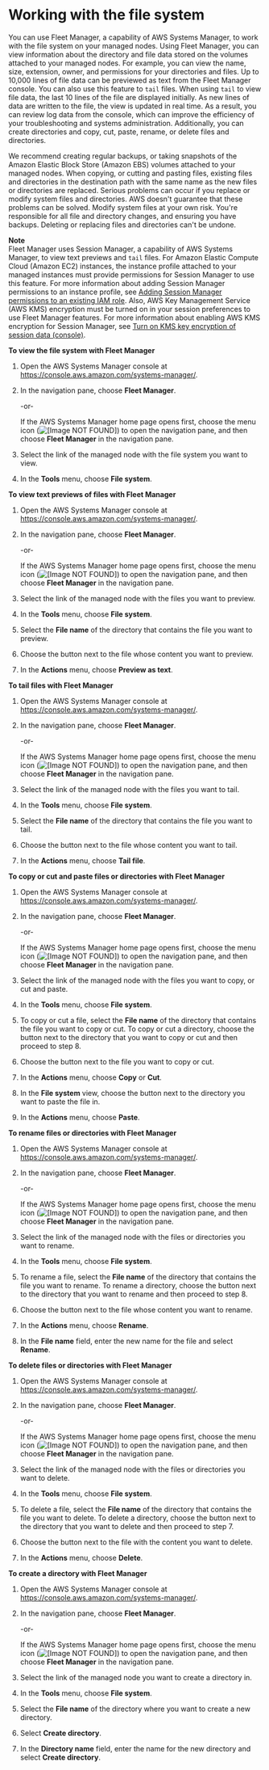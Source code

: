 # Working with the file system<a name="fleet-file-management"></a>

You can use Fleet Manager, a capability of AWS Systems Manager, to work with the file system on your managed nodes\. Using Fleet Manager, you can view information about the directory and file data stored on the volumes attached to your managed nodes\. For example, you can view the name, size, extension, owner, and permissions for your directories and files\. Up to 10,000 lines of file data can be previewed as text from the Fleet Manager console\. You can also use this feature to `tail` files\. When using `tail` to view file data, the last 10 lines of the file are displayed initially\. As new lines of data are written to the file, the view is updated in real time\. As a result, you can review log data from the console, which can improve the efficiency of your troubleshooting and systems administration\. Additionally, you can create directories and copy, cut, paste, rename, or delete files and directories\.

We recommend creating regular backups, or taking snapshots of the Amazon Elastic Block Store \(Amazon EBS\) volumes attached to your managed nodes\. When copying, or cutting and pasting files, existing files and directories in the destination path with the same name as the new files or directories are replaced\. Serious problems can occur if you replace or modify system files and directories\. AWS doesn't guarantee that these problems can be solved\. Modify system files at your own risk\. You're responsible for all file and directory changes, and ensuring you have backups\. Deleting or replacing files and directories can't be undone\.

**Note**  
Fleet Manager uses Session Manager, a capability of AWS Systems Manager, to view text previews and `tail` files\. For Amazon Elastic Compute Cloud \(Amazon EC2\) instances, the instance profile attached to your managed instances must provide permissions for Session Manager to use this feature\. For more information about adding Session Manager permissions to an instance profile, see [Adding Session Manager permissions to an existing IAM role](getting-started-add-permissions-to-existing-profile.md)\. Also, AWS Key Management Service \(AWS KMS\) encryption must be turned on in your session preferences to use Fleet Manager features\. For more information about enabling AWS KMS encryption for Session Manager, see [Turn on KMS key encryption of session data \(console\)](session-preferences-enable-encryption.md)\.

**To view the file system with Fleet Manager**

1. Open the AWS Systems Manager console at [https://console\.aws\.amazon\.com/systems\-manager/](https://console.aws.amazon.com/systems-manager/)\.

1. In the navigation pane, choose **Fleet Manager**\.

   \-or\-

   If the AWS Systems Manager home page opens first, choose the menu icon \(![\[Image NOT FOUND\]](http://docs.aws.amazon.com/systems-manager/latest/userguide/images/menu-icon-small.png)\) to open the navigation pane, and then choose **Fleet Manager** in the navigation pane\.

1. Select the link of the managed node with the file system you want to view\.

1. In the **Tools** menu, choose **File system**\.

**To view text previews of files with Fleet Manager**

1. Open the AWS Systems Manager console at [https://console\.aws\.amazon\.com/systems\-manager/](https://console.aws.amazon.com/systems-manager/)\.

1. In the navigation pane, choose **Fleet Manager**\.

   \-or\-

   If the AWS Systems Manager home page opens first, choose the menu icon \(![\[Image NOT FOUND\]](http://docs.aws.amazon.com/systems-manager/latest/userguide/images/menu-icon-small.png)\) to open the navigation pane, and then choose **Fleet Manager** in the navigation pane\.

1. Select the link of the managed node with the files you want to preview\.

1. In the **Tools** menu, choose **File system**\.

1. Select the **File name** of the directory that contains the file you want to preview\.

1. Choose the button next to the file whose content you want to preview\.

1. In the **Actions** menu, choose **Preview as text**\.

**To tail files with Fleet Manager**

1. Open the AWS Systems Manager console at [https://console\.aws\.amazon\.com/systems\-manager/](https://console.aws.amazon.com/systems-manager/)\.

1. In the navigation pane, choose **Fleet Manager**\.

   \-or\-

   If the AWS Systems Manager home page opens first, choose the menu icon \(![\[Image NOT FOUND\]](http://docs.aws.amazon.com/systems-manager/latest/userguide/images/menu-icon-small.png)\) to open the navigation pane, and then choose **Fleet Manager** in the navigation pane\.

1. Select the link of the managed node with the files you want to tail\.

1. In the **Tools** menu, choose **File system**\.

1. Select the **File name** of the directory that contains the file you want to tail\.

1. Choose the button next to the file whose content you want to tail\.

1. In the **Actions** menu, choose **Tail file**\.

**To copy or cut and paste files or directories with Fleet Manager**

1. Open the AWS Systems Manager console at [https://console\.aws\.amazon\.com/systems\-manager/](https://console.aws.amazon.com/systems-manager/)\.

1. In the navigation pane, choose **Fleet Manager**\.

   \-or\-

   If the AWS Systems Manager home page opens first, choose the menu icon \(![\[Image NOT FOUND\]](http://docs.aws.amazon.com/systems-manager/latest/userguide/images/menu-icon-small.png)\) to open the navigation pane, and then choose **Fleet Manager** in the navigation pane\.

1. Select the link of the managed node with the files you want to copy, or cut and paste\.

1. In the **Tools** menu, choose **File system**\.

1. To copy or cut a file, select the **File name** of the directory that contains the file you want to copy or cut\. To copy or cut a directory, choose the button next to the directory that you want to copy or cut and then proceed to step 8\.

1. Choose the button next to the file you want to copy or cut\.

1. In the **Actions** menu, choose **Copy** or **Cut**\.

1. In the **File system** view, choose the button next to the directory you want to paste the file in\.

1. In the **Actions** menu, choose **Paste**\.

**To rename files or directories with Fleet Manager**

1. Open the AWS Systems Manager console at [https://console\.aws\.amazon\.com/systems\-manager/](https://console.aws.amazon.com/systems-manager/)\.

1. In the navigation pane, choose **Fleet Manager**\.

   \-or\-

   If the AWS Systems Manager home page opens first, choose the menu icon \(![\[Image NOT FOUND\]](http://docs.aws.amazon.com/systems-manager/latest/userguide/images/menu-icon-small.png)\) to open the navigation pane, and then choose **Fleet Manager** in the navigation pane\.

1. Select the link of the managed node with the files or directories you want to rename\.

1. In the **Tools** menu, choose **File system**\.

1. To rename a file, select the **File name** of the directory that contains the file you want to rename\. To rename a directory, choose the button next to the directory that you want to rename and then proceed to step 8\.

1. Choose the button next to the file whose content you want to rename\.

1. In the **Actions** menu, choose **Rename**\.

1. In the **File name** field, enter the new name for the file and select **Rename**\.

**To delete files or directories with Fleet Manager**

1. Open the AWS Systems Manager console at [https://console\.aws\.amazon\.com/systems\-manager/](https://console.aws.amazon.com/systems-manager/)\.

1. In the navigation pane, choose **Fleet Manager**\.

   \-or\-

   If the AWS Systems Manager home page opens first, choose the menu icon \(![\[Image NOT FOUND\]](http://docs.aws.amazon.com/systems-manager/latest/userguide/images/menu-icon-small.png)\) to open the navigation pane, and then choose **Fleet Manager** in the navigation pane\.

1. Select the link of the managed node with the files or directories you want to delete\.

1. In the **Tools** menu, choose **File system**\.

1. To delete a file, select the **File name** of the directory that contains the file you want to delete\. To delete a directory, choose the button next to the directory that you want to delete and then proceed to step 7\.

1. Choose the button next to the file with the content you want to delete\.

1. In the **Actions** menu, choose **Delete**\.

**To create a directory with Fleet Manager**

1. Open the AWS Systems Manager console at [https://console\.aws\.amazon\.com/systems\-manager/](https://console.aws.amazon.com/systems-manager/)\.

1. In the navigation pane, choose **Fleet Manager**\.

   \-or\-

   If the AWS Systems Manager home page opens first, choose the menu icon \(![\[Image NOT FOUND\]](http://docs.aws.amazon.com/systems-manager/latest/userguide/images/menu-icon-small.png)\) to open the navigation pane, and then choose **Fleet Manager** in the navigation pane\.

1. Select the link of the managed node you want to create a directory in\.

1. In the **Tools** menu, choose **File system**\.

1. Select the **File name** of the directory where you want to create a new directory\.

1. Select **Create directory**\.

1. In the **Directory name** field, enter the name for the new directory and select **Create directory**\.